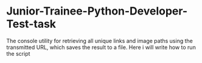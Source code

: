 # Junior-Trainee-Python-Developer-Test-task
The console utility for retrieving all unique links and image paths using the transmitted URL, which saves the result to a file.
Here i will write how to run the script
